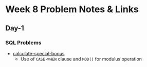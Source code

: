 # Week 8 Problem Notes & Links

## Day-1
### SQL Problems
- [calculate-special-bonus](https://leetcode.com/problems/calculate-special-bonus/)
    + Use of `CASE-WHEN` clause and `MOD()` for modulus operation